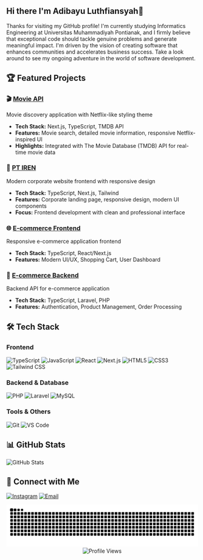 ## Hi there I'm Adibayu Luthfiansyah👋
Thanks for visiting my GitHub profile! I'm currently studying Informatics Engineering at Universitas Muhammadiyah Pontianak, and I firmly believe that exceptional code should tackle genuine problems and generate meaningful impact.
I'm driven by the vision of creating software that enhances communities and accelerates business success.
Take a look around to see my ongoing adventure in the world of software development.

## 🏆 Featured Projects

### 🎬 [Movie API](https://github.com/Adibayuluthfiansyah/movie_api)
Movie discovery application with Netflix-like styling theme
- **Tech Stack:** Next.js, TypeScript, TMDB API
- **Features:** Movie search, detailed movie information, responsive Netflix-inspired UI
- **Highlights:** Integrated with The Movie Database (TMDB) API for real-time movie data
  
### 🏢 [PT IREN](https://github.com/Adibayuluthfiansyah/PT_IREN)
Modern corporate website frontend with responsive design
- **Tech Stack:** TypeScript, Next.js, Tailwind
- **Features:** Corporate landing page, responsive design, modern UI components
- **Focus:** Frontend development with clean and professional interface

### 🌐 [E-commerce Frontend](https://github.com/Adibayuluthfiansyah/frontend_ecommerce)
Responsive e-commerce application frontend
- **Tech Stack:** TypeScript, React/Next.js
- **Features:** Modern UI/UX, Shopping Cart, User Dashboard

### 🛒 [E-commerce Backend](https://github.com/Adibayuluthfiansyah/backend_ecommerce)
Backend API for e-commerce application
- **Tech Stack:** TypeScript, Laravel, PHP
- **Features:** Authentication, Product Management, Order Processing


## 🛠️ Tech Stack
### Frontend
![TypeScript](https://img.shields.io/badge/TypeScript-007ACC?style=for-the-badge&logo=typescript&logoColor=white)
![JavaScript](https://img.shields.io/badge/JavaScript-F7DF1E?style=for-the-badge&logo=javascript&logoColor=black)
![React](https://img.shields.io/badge/React-20232A?style=for-the-badge&logo=react&logoColor=61DAFB)
![Next.js](https://img.shields.io/badge/Next.js-000000?style=for-the-badge&logo=next.js&logoColor=white)
![HTML5](https://img.shields.io/badge/HTML5-E34F26?style=for-the-badge&logo=html5&logoColor=white)
![CSS3](https://img.shields.io/badge/CSS3-1572B6?style=for-the-badge&logo=css3&logoColor=white)
![Tailwind CSS](https://img.shields.io/badge/Tailwind_CSS-38B2AC?style=for-the-badge&logo=tailwind-css&logoColor=white)

### Backend & Database
![PHP](https://img.shields.io/badge/PHP-777BB4?style=for-the-badge&logo=php&logoColor=white)
![Laravel](https://img.shields.io/badge/Laravel-FF2D20?style=for-the-badge&logo=laravel&logoColor=white)
![MySQL](https://img.shields.io/badge/MySQL-00000F?style=for-the-badge&logo=mysql&logoColor=white)

### Tools & Others
![Git](https://img.shields.io/badge/GIT-E44C30?style=for-the-badge&logo=git&logoColor=white)
![VS Code](https://img.shields.io/badge/Visual_Studio_Code-0078D4?style=for-the-badge&logo=visual%20studio%20code&logoColor=white)


## 📊 GitHub Stats

<div align="left">
  <img src="https://github-readme-stats.vercel.app/api?username=Adibayuluthfiansyah&show_icons=true&theme=tokyonight&hide_border=true" alt="GitHub Stats" height="180"/>
</div>

## 🤝 Connect with Me

<div align="left">
  
<!-- [![LinkedIn](https://img.shields.io/badge/LinkedIn-0077B5?style=for-the-badge&logo=linkedin&logoColor=white)](https://linkedin.com/in/adibayuluthfiansyah) -->
[![Instagram](https://img.shields.io/badge/Instagram-E4405F?style=for-the-badge&logo=instagram&logoColor=white)](https://instagram.com/adibayuluthfiansyah)
[![Email](https://img.shields.io/badge/Email-D14836?style=for-the-badge&logo=gmail&logoColor=white)](mailto:adibayuluthfiansyah@gmail.com)

</div>

<div align="center">
  <picture>
    <source media="(prefers-color-scheme: dark)" srcset="https://raw.githubusercontent.com/Adibayuluthfiansyah/Adibayuluthfiansyah/output/github-contribution-grid-snake-dark.svg">
    <source media="(prefers-color-scheme: light)" srcset="https://raw.githubusercontent.com/Adibayuluthfiansyah/Adibayuluthfiansyah/output/github-contribution-grid-snake.svg">
    <img alt="github contribution grid snake animation" src="https://raw.githubusercontent.com/Adibayuluthfiansyah/Adibayuluthfiansyah/output/github-contribution-grid-snake.svg">
  </picture>
</div>

<div align="center">
  <img src="https://komarev.com/ghpvc/?username=Adibayuluthfiansyah&style=for-the-badge&color=6366f1" alt="Profile Views"/>
</div>


<!--
**Adibayuluthfiansyah/Adibayuluthfiansyah** is a ✨ _special_ ✨ repository because its `README.md` (this file) appears on your GitHub profile.

Here are some ideas to get you started:
[Adibayu Luthfiansyah](img/github-header-image.png)

- 🔭 I’m currently working on ...
- 🌱 I’m currently learning ...
- 👯 I’m looking to collaborate on ...
- 🤔 I’m looking for help with ...
- 💬 Ask me about ...
- 📫 How to reach me: ...
- 😄 Pronouns: ...
- ⚡ Fun fact: ...
-->


<!-- - 🔭 I’m currently learning [**NextJS**] Framework  -->
